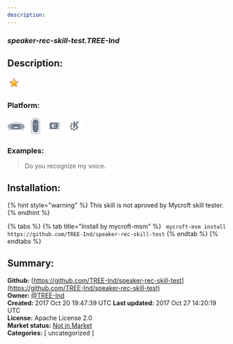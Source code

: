 ```yaml
---
description: 
---
```


### _speaker-rec-skill-test.TREE-Ind_  
## Description:  
  
![](../.gitbook/assets/star.png)  
  
### Platform:  
 ![Mark I](../.gitbook/assets/mark-1-icon.png)  ![Mark II](../.gitbook/assets/mark-2-icon.png)  ![Picroft](../.gitbook/assets/picroft-icon.png)  ![plasmoid](../.gitbook/assets/kde.png)   
### Examples:  
> Do you recognize my voice.  
  
## Installation:  
{% hint style="warning" %}
This skill is not aproved by Mycroft skill tester.
{% endhint %}
    
{% tabs %}
{% tab title="Install by mycroft-msm" %}
``` mycroft-msm install https://github.com/TREE-Ind/speaker-rec-skill-test```
{% endtab %}
  {% endtabs %}
    
## Summary:  
**Github:** [https://github.com/TREE-Ind/speaker-rec-skill-test](https://github.com/TREE-Ind/speaker-rec-skill-test)  
**Owner:** [@TREE-Ind](https://github.com/TREE-Ind)  
**Created:** 2017 Oct 20 19:47:39 UTC  **Last updated:** 2017 Oct 27 14:20:19 UTC  
**License:** Apache License 2.0  
**Market status:** [Not in Market](https://market.mycroft.ai/skill/)  
**Categories:** [ uncategorized ]   
